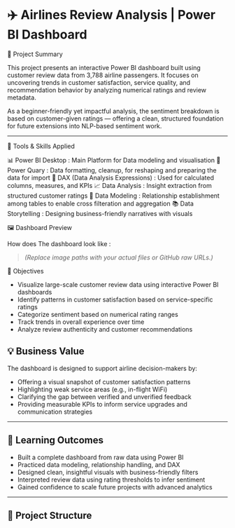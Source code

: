 # ✈️ Airlines Review Analysis | Power BI Dashboard  


📌 Project Summary

This project presents an interactive Power BI dashboard built using customer review data from 3,788 airline passengers. It focuses on uncovering trends in customer satisfaction, service quality, and recommendation behavior by analyzing numerical ratings and review metadata. 

As a beginner-friendly yet impactful analysis, the sentiment breakdown is based on customer-given ratings — offering a clean, structured foundation for future extensions into NLP-based sentiment work.

---

🧩 Tools & Skills Applied


📊 Power BI	Desktop : Main Platform for Data modeling and visualisation
📁 Power Quary : Data formatting, cleanup, for reshaping and preparing the data for import
🧮 DAX (Data Analysis Expressions) :	Used for calculated columns, measures, and KPIs
📈 Data Analysis	: Insight extraction from structured customer ratings
🧩 Data Modeling :	Relationship establishment among tables to enable cross filteration and aggregation
📚 Data Storytelling	: Designing business-friendly narratives with visuals



🖼️ Dashboard Preview

How does The dashboard look like : 

> *(Replace image paths with your actual files or GitHub raw URLs.)*



🎯 Objectives

- Visualize large-scale customer review data using interactive Power BI dashboards  
- Identify patterns in customer satisfaction based on service-specific ratings  
- Categorize sentiment based on numerical rating ranges  
- Track trends in overall experience over time  
- Analyze review authenticity and customer recommendations
  

## 💡 Business Value

The dashboard is designed to support airline decision-makers by:

- Offering a visual snapshot of customer satisfaction patterns  
- Highlighting weak service areas (e.g., in-flight WiFi)  
- Clarifying the gap between verified and unverified feedback  
- Providing measurable KPIs to inform service upgrades and communication strategies  

---

## 🧠 Learning Outcomes

- Built a complete dashboard from raw data using Power BI  
- Practiced data modeling, relationship handling, and DAX  
- Designed clean, insightful visuals with business-friendly filters  
- Interpreted review data using rating thresholds to infer sentiment  
- Gained confidence to scale future projects with advanced analytics

---

## 📁 Project Structure

